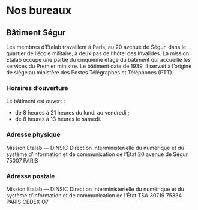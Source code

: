 # Nos bureaux

## Bâtiment Ségur

Les membres d’Etalab travaillent à Paris, au 20 avenue de Ségur, dans le quartier de l’école militaire, à deux pas de l’hôtel des Invalides. La mission Etalab occupe une partie du cinquième étage du bâtiment qui accueille les services du Premier ministre. Le bâtiment date de 1939, il servait à l’origine de siège au ministère des Postes Télégraphes et Téléphones (PTT).

### Horaires d’ouverture

Le bâtiment est ouvert :

* de 8 heures à 21 heures du lundi au vendredi ;
* de 8 heures à 13 heures le samedi.

### Adresse physique

Mission Etalab — DINSIC
Direction interministérielle du numérique et du système d’information et de communication de l’État
20 avenue de Ségur
75007 PARIS

### Adresse postale

Mission Etalab — DINSIC
Direction interministérielle du numérique et du système d’information et de communication de l’État
TSA 30719
75334 PARIS CEDEX O7
